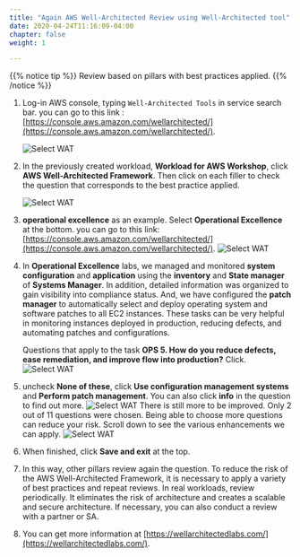 ```yaml
---
title: "Again AWS Well-Architected Review using Well-Architected tool"
date: 2020-04-24T11:16:09-04:00
chapter: false
weight: 1

---
```


{{% notice tip %}}
Review based on pillars with best practices applied.
{{% /notice %}}

1. Log-in AWS console, typing `Well-Architected Tools` in service search bar. 
    you can go to this link : [https://console.aws.amazon.com/wellarchitected/](https://console.aws.amazon.com/wellarchitected/).

    ![Select WAT](/watool/100_Walkthrough_of_the_Well-Architected_Tool/Images/AWSWAT0.png)


1. In the previously created workload, **Workload for AWS Workshop**, click **AWS Well-Architected Framework**. Then click on each filler to check the question that corresponds to the best practice applied.
 
    ![Select WAT](/watool/100_Walkthrough_of_the_Well-Architected_Tool/Images/wareview-review.png)


1. **operational excellence** as an example. Select **Operational Excellence** at the bottom.
    you can go to this link: [https://console.aws.amazon.com/wellarchitected/](https://console.aws.amazon.com/wellarchitected/).
    ![Select WAT](/watool/100_Walkthrough_of_the_Well-Architected_Tool/Images/wareview-operational.png)


1. In **Operational Excellence** labs, we managed and monitored **system configuration** and **application** using the **inventory** and **State manager** of **Systems Manager**. In addition, detailed information was organized to gain visibility into compliance status. And, we have configured the **patch manager** to automatically select and deploy operating system and software patches to all EC2 instances. These tasks can be very helpful in monitoring instances deployed in production, reducing defects, and automating patches and configurations.

    Questions that apply to the task **OPS 5. How do you reduce defects, ease remediation, and improve flow into production?** Click.
    ![Select WAT](/watool/100_Walkthrough_of_the_Well-Architected_Tool/Images/wareview-operational2.png)

1. uncheck **None of these**, click **Use configuration management systems** and **Perform patch management**. You can also click **info** in the question to find out more.
    ![Select WAT](/watool/100_Walkthrough_of_the_Well-Architected_Tool/Images/wareview-operational3.png)
    There is still more to be improved. Only 2 out of 11 questions were chosen. Being able to choose more questions can reduce your risk. Scroll down to see the various enhancements we can apply.
    ![Select WAT](/watool/100_Walkthrough_of_the_Well-Architected_Tool/Images/wareview-operational4.png)

1. When finished, click **Save and exit** at the top.

1. In this way, other pillars review again the question. To reduce the risk of the AWS Well-Architected Framework, it is necessary to apply a variety of best practices and repeat reviews. In real workloads, review periodically. It eliminates the risk of architecture and creates a scalable and secure architecture. If necessary, you can also conduct a review with a partner or SA.

1. You can get more information at [https://wellarchitectedlabs.com/](https://wellarchitectedlabs.com/).